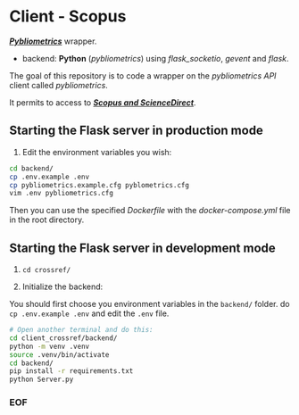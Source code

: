 # Client - Scopus

[***Pybliometrics***](https://github.com/pybliometrics-dev/pybliometrics) wrapper.

- backend: **Python** (*pybliometrics*) using *flask_socketio*, *gevent* and *flask*.

The goal of this repository is to code a wrapper on the *pybliometrics API* client
called *pybliometrics*.

It permits to access to
[***Scopus and ScienceDirect***](https://www.scopus.com/home.uri;).

## Starting the Flask server in production mode

1. Edit the environment variables you wish:

```bash
cd backend/
cp .env.example .env
cp pybliometrics.example.cfg pyblometrics.cfg
vim .env pybliometrics.cfg
```

Then you can use the specified *Dockerfile* with the *docker-compose.yml*
file in the root directory.

## Starting the Flask server in development mode

1. ``cd crossref/``

2. Initialize the backend:

You should first choose you environment variables in the `backend/` folder.
do ``cp .env.example .env`` and edit the `.env` file.

```bash
# Open another terminal and do this:
cd client_crossref/backend/
python -m venv .venv
source .venv/bin/activate
cd backend/
pip install -r requirements.txt
python Server.py
```

### EOF

